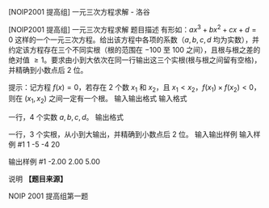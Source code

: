 



[NOIP2001 提高组] 一元三次方程求解 - 洛谷














[NOIP2001 提高组] 一元三次方程求解
题目描述
有形如：$a x^3 + b x^2 + c x + d = 0$  这样的一个一元三次方程。给出该方程中各项的系数（$a,b,c,d$ 均为实数），并约定该方程存在三个不同实根（根的范围在 $-100$ 至 $100$ 之间），且根与根之差的绝对值 $\ge 1$。要求由小到大依次在同一行输出这三个实根(根与根之间留有空格)，并精确到小数点后 $2$ 位。

提示：记方程 $f(x) = 0$，若存在 $2$ 个数 $x_1$ 和 $x_2$，且 $x_1 < x_2$，$f(x_1) \times f(x_2) < 0$，则在 $(x_1, x_2)$ 之间一定有一个根。
输入输出格式
输入格式

一行，$4$ 个实数 $a, b, c, d$。
输出格式

一行，$3$ 个实根，从小到大输出，并精确到小数点后 $2$ 位。
输入输出样例
输入样例 #1
1 -5 -4 20

输出样例 #1
-2.00 2.00 5.00

说明
**【题目来源】**

NOIP 2001 提高组第一题






